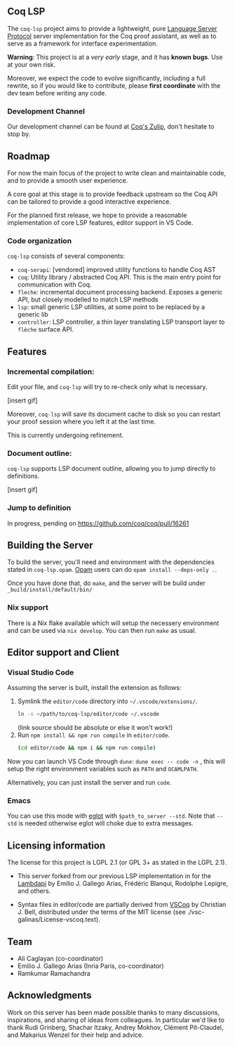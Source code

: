 ## Coq LSP

The `coq-lsp` project aims to provide a lightweight, pure [Language
Server
Protocol](https://microsoft.github.io/language-server-protocol/)
server implementation for the Coq proof assistant, as well as to serve
as a framework for interface experimentation.

**Warning**: This project is at a _very early_ stage, and it has
**known bugs**. Use at your own risk.

Moreover, we expect the code to evolve significantly, including a full
rewrite, so if you would like to contribute, please **first
coordinate** with the dev team before writing any code.

### Development Channel

Our development channel can be found at [Coq's
Zulip](https://coq.zulipchat.com/#narrow/stream/329642-coq-lsp), don't
hesitate to stop by.

## Roadmap

For now the main focus of the project to write clean and maintainable
code, and to provide a smooth user experience.

A core goal at this stage is to provide feedback upstream so the Coq
API can be tailored to provide a good interactive experience.

For the planned first release, we hope to provide a reasonable
implementation of core LSP features, editor support in VS Code.

### Code organization

`coq-lsp` consists of several components:

- `coq-serapi`: [vendored] improved utility functions to handle Coq AST
- `coq`: Utility library / abstracted Coq API. This is the main entry
  point for communication with Coq.
- `fleche`: incremental document processing backend. Exposes a generic
  API, but closely modelled to match LSP methods
- `lsp`: small generic LSP utilities, at some point to be replaced by
  a generic lib
- `controller`: LSP controller, a thin layer translating LSP transport
  layer to `flèche` surface API.

## Features

### Incremental compilation:

Edit your file, and `coq-lsp` will try to re-check only what is necessary.

[insert gif]

Moreover, `coq-lsp` will save its document cache to disk so you can
restart your proof session where you left it at the last time.

This is currently undergoing refinement.

### Document outline:

`coq-lsp` supports LSP document outline, allowing you to jump directly
to definitions.

[insert gif]

### Jump to definition

In progress, pending on https://github.com/coq/coq/pull/16261

## Building the Server

To build the server, you'll need and environment with the dependencies
stated in `coq-lsp.opam`. [Opam](https://opam.ocaml.org/) users can do
`opam install --deps-only .`.

Once you have done that, do `make`, and the server will be build under
`_build/install/default/bin/`

### Nix support

There is a Nix flake available which will setup the necessery environment and
can be used via `nix develop`. You can then run `make` as usual.

## Editor support and Client

### Visual Studio Code

Assuming the server is built, install the extension as follows:

 1. Symlink the `editor/code` directory into `~/.vscode/extensions/`.
    ```sh
    ln -s ~/path/to/coq-lsp/editor/code ~/.vscode
    ```
    (link source should be absolute or else it won't work!)
 2. Run `npm install && npm run compile` in `editor/code`.
    ```sh
    (cd editor/code && npm i && npm run compile)
    ```

Now you can launch VS Code through `dune`: `dune exec -- code -n` ,
this will setup the right environment variables such as `PATH` and
`OCAMLPATH`.

Alternatively, you can just install the server and run `code`.

### Emacs

You can use this mode with [eglot]() with `$path_to_server
--std`. Note that `--std` is needed otherwise eglot will choke due to
extra messages.

## Licensing information

The license for this project is LGPL 2.1 (or GPL 3+ as stated in the LGPL 2.1).

- This server forked from our previous LSP implementation in for the
  [Lambdapi](https://github.com/Deducteam/lambdapi) by Emilio
  J. Gallego Arias, Frédéric Blanqui, Rodolphe Lepigre, and others.

- Syntax files in editor/code are partially derived from
  [VSCoq](https://github.com/siegebell/vscoq) by Christian J. Bell,
  distributed under the terms of the MIT license (see
  ./vsc-galinas/License-vscoq.text).

## Team

- Ali Caglayan (co-coordinator)
- Emilio J. Gallego Arias (Inria Paris, co-coordinator)
- Ramkumar Ramachandra

## Acknowledgments

Work on this server has been made possible thanks to many discussions,
inspirations, and sharing of ideas from colleagues. In particular we'd
like to thank Rudi Grinberg, Shachar Itzaky, Andrey Mokhov, Clément
Pit-Claudel, and Makarius Wenzel for their help and advice.
